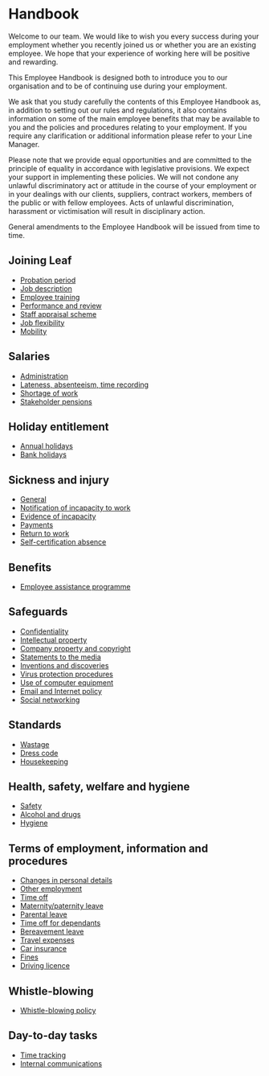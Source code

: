 # Handbook
Welcome to our team. We would like to wish you every success during your employment whether you recently joined us or whether you are an existing employee. We hope that your experience of working here will be positive and rewarding.

This Employee Handbook is designed both to introduce you to our organisation and to be of continuing use during your employment.

We ask that you study carefully the contents of this Employee Handbook as, in addition to setting out our rules and regulations, it also contains information on some of the main employee benefits that may be available to you and the policies and procedures relating to your employment. If you require any clarification or additional information please refer to your Line Manager.

Please note that we provide equal opportunities and are committed to the principle of equality in accordance with legislative provisions. We expect your support in implementing these policies. We will not condone any unlawful discriminatory act or attitude in the course of your employment or in your dealings with our clients, suppliers, contract workers, members of the public or with fellow employees. Acts of unlawful discrimination, harassment or victimisation will result in disciplinary action.

General amendments to the Employee Handbook will be issued from time to time.

## Joining Leaf
- [Probation period](joining-leaf/probation-period.md)
- [Job description](joining-leaf/job-description.md)
- [Employee training](joining-leaf/employee-training.md)
- [Performance and review](joining-leaf/performance-and-review.md)
- [Staff appraisal scheme](joining-leaf/staff-appraisal-scheme.md)
- [Job flexibility](joining-leaf/job-flexibility.md)
- [Mobility](joining-leaf/mobility.md)

## Salaries
- [Administration](salaries/administration.md)
- [Lateness, absenteeism, time recording](salaries/lateness-absenteeism-time-recording.md)
- [Shortage of work](salaries/shortage-of-work.md)
- [Stakeholder pensions](salaries/stakeholder-pensions.md)

## Holiday entitlement
- [Annual holidays](holiday-entitlement/annual-holidays.md)
- [Bank holidays](holiday-entitlement/bank-holidays.md)

## Sickness and injury
- [General](sickness-and-injury/general.md)
- [Notification of incapacity to work](sickness-and-injury/notification-of-incapacity-to-work.md)
- [Evidence of incapacity](sickness-and-injury/evidence-of-incapacity.md)
- [Payments](sickness-and-injury/payments.md)
- [Return to work](sickness-and-injury/return-to-work.md)
- [Self-certification absence](sickness-and-injury/self-certification-absence.md)

## Benefits
- [Employee assistance programme](benefits/employee-assistance-programme.md)

## Safeguards
- [Confidentiality](safeguards/confidentiality.md)
- [Intellectual property](safeguards/intellectual-property.md)
- [Company property and copyright](safeguards/company-property-and-copyright.md)
- [Statements to the media](safeguards/statements-to-the-media.md)
- [Inventions and discoveries](safeguards/inventions-and-discoveries.md)
- [Virus protection procedures](safeguards/virus-protection-procedures.md)
- [Use of computer equipment](safeguards/use-of-computer-equipment.md)
- [Email and Internet policy](safeguards/email-and-internet-policy.md)
- [Social networking](safeguards/social-networking.md)

## Standards
- [Wastage](standards/wastage.md)
- [Dress code](standards/dress-code.md)
- [Housekeeping](standards/housekeeping.md)

## Health, safety, welfare and hygiene
- [Safety](health-safety-welfare-and-hygiene/safety.md)
- [Alcohol and drugs](health-safety-welfare-and-hygiene/alcohol-and-drugs.md)
- [Hygiene](health-safety-welfare-and-hygiene/hygiene.md)

## Terms of employment, information and procedures
- [Changes in personal details](terms-of-employment-information-and-procedures/changes-in-personal-details.md)
- [Other employment](terms-of-employment-information-and-procedures/other-employment.md)
- [Time off](terms-of-employment-information-and-procedures/time-off.md)
- [Maternity/paternity leave](terms-of-employment-information-and-procedures/maternity-paternity-leave.md)
- [Parental leave](terms-of-employment-information-and-procedures/parental-leave.md)
- [Time off for dependants](terms-of-employment-information-and-procedures/time-off-for-dependants.md)
- [Bereavement leave](terms-of-employment-information-and-procedures/bereavement-leave.md)
- [Travel expenses](terms-of-employment-information-and-procedures/travel-expenses.md)
- [Car insurance](terms-of-employment-information-and-procedures/car-insurance.md)
- [Fines](terms-of-employment-information-and-procedures/fines.md)
- [Driving licence](terms-of-employment-information-and-procedures/driving-licence.md)

## Whistle-blowing
- [Whistle-blowing policy](standards/whistle-blowing-policy.md)

## Day-to-day tasks
- [Time tracking](time-tracking.md)
- [Internal communications](internal-communications.md)
